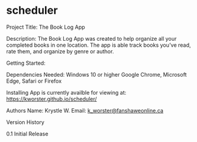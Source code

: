 # scheduler

Project Title:
The Book Log App

Description:
The Book Log App was created to help organize all your completed books in one location. The app is able track books you’ve read, rate them, and organize by genre or author.

Getting Started:

Dependencies Needed:
Windows 10 or higher
Google Chrome, Microsoft Edge, Safari or Firefox

Installing
App is currently availble for viewing at:
https://kworster.github.io/scheduler/

Authors
Name: Krystle W. 
Email: k_worster@fanshaweonline.ca

Version History

0.1
Initial Release